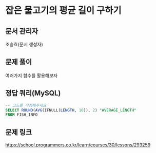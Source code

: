 # 잡은 물고기의 평균 길이 구하기

## 문서 관리자

조승효(문서 생성자)

## 문제 풀이

여러가지 함수를 활용해보자

## 정답 쿼리(MySQL)

```sql
-- 코드를 작성해주세요
SELECT ROUND(AVG(IFNULL(LENGTH, 10)), 2) "AVERAGE_LENGTH"
FROM FISH_INFO
```

## 문제 링크

https://school.programmers.co.kr/learn/courses/30/lessons/293259
